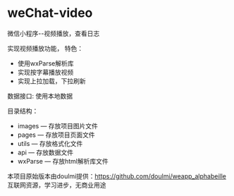 # weChat-video
微信小程序--视频播放，查看日志

实现视频播放功能，
特色：
- 使用wxParse解析库
- 实现按字幕播放视频
- 实现上拉加载，下拉刷新

数据接口:
使用本地数据

目录结构：
- images — 存放项目图片文件
- pages — 存放项目页面文件
- utils — 存放格式化文件
- api — 存放数据文件
- wxParse — 存放html解析库文件

本项目原始版本由doulmi提供：https://github.com/doulmi/weapp_alphabeille
互联网资源，学习进步，无商业用途

